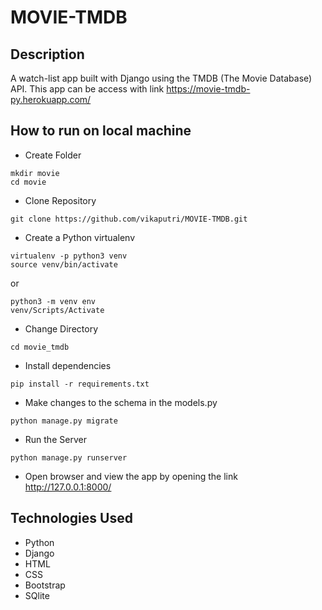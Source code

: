 # MOVIE-TMDB

## Description
A watch-list app built with Django using the TMDB (The Movie Database) API. This app can be access with link https://movie-tmdb-py.herokuapp.com/

## How to run on local machine
* Create Folder
```
mkdir movie
cd movie

```
* Clone Repository
```
git clone https://github.com/vikaputri/MOVIE-TMDB.git

```
* Create a Python virtualenv 
```
virtualenv -p python3 venv
source venv/bin/activate 
```
or
```
python3 -m venv env
venv/Scripts/Activate
```
* Change Directory
```
cd movie_tmdb
```
* Install dependencies
```
pip install -r requirements.txt
```
* Make changes to the schema in the models.py 
```
python manage.py migrate
```
* Run the Server
```
python manage.py runserver
```
* Open browser and view the app by opening the link http://127.0.0.1:8000/


## Technologies Used
* Python
* Django
* HTML
* CSS
* Bootstrap
* SQlite

